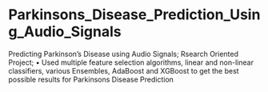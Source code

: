 # Parkinsons_Disease_Prediction_Using_Audio_Signals
Predicting Parkinson’s Disease using Audio Signals; Rsearch Oriented Project; • Used multiple feature selection algorithms, linear and non-linear classifiers, various Ensembles, AdaBoost and XGBoost to get the best possible results for Parkinsons Disease Prediction
